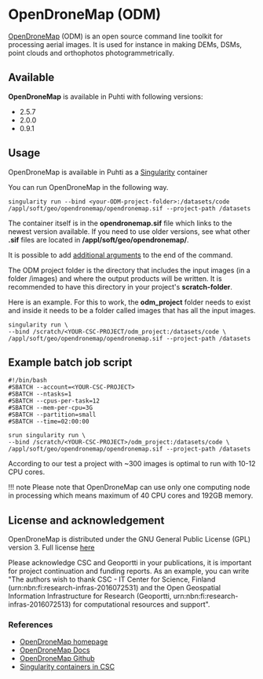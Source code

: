 # OpenDroneMap (ODM)

[OpenDroneMap](https://www.opendronemap.org/) (ODM) is an open source command line toolkit for processing aerial images. It is used for instance in making DEMs, DSMs, point clouds and orthophotos photogrammetrically.

## Available

__OpenDroneMap__ is available in Puhti with following versions:

* 2.5.7
* 2.0.0
* 0.9.1

## Usage

OpenDroneMap is available in Puhti as a [Singularity](../computing/containers/run-existing.md) container

You can run OpenDroneMap in the following way. 

```
singularity run --bind <your-ODM-project-folder>:/datasets/code /appl/soft/geo/opendronemap/opendronemap.sif --project-path /datasets
```

The container itself is in the **opendronemap.sif** file which links to the newest version available. If you need to use older versions, see what other **.sif** files are located in **/appl/soft/geo/opendronemap/**.

It is possible to add [additional arguments](https://docs.opendronemap.org/arguments.html) to the end of the command. 

The ODM project folder is the directory that includes the input images (in a folder /images) and where the output products will be written. It is recommended to have this directory in your project's __scratch-folder__. 

Here is an example. For this to work, the __odm_project__ folder needs to exist and inside it needs to be a folder called images that has all the input images.

```
singularity run \
--bind /scratch/<YOUR-CSC-PROJECT/odm_project:/datasets/code \
/appl/soft/geo/opendronemap/opendronemap.sif --project-path /datasets
```

## Example batch job script

```
#!/bin/bash
#SBATCH --account=<YOUR-CSC-PROJECT>
#SBATCH --ntasks=1
#SBATCH --cpus-per-task=12
#SBATCH --mem-per-cpu=3G
#SBATCH --partition=small
#SBATCH --time=02:00:00

srun singularity run \
--bind /scratch/<YOUR-CSC-PROJECT>/odm_project:/datasets/code \
/appl/soft/geo/opendronemap/opendronemap.sif --project-path /datasets
```

According to our test a project with ~300 images is optimal to run with 10-12 CPU cores.

!!! note
    Please note that OpenDroneMap can use only one computing node in processing which means maximum of 40 CPU cores and 192GB memory.


## License and acknowledgement

OpenDroneMap is distributed under the GNU General Public License (GPL) version 3. Full license [here](https://github.com/OpenDroneMap/ODM/blob/master/LICENSE)

Please acknowledge CSC and Geoportti in your publications, it is important for project continuation and funding reports.
As an example, you can write "The authors wish to thank CSC - IT Center for Science, Finland (urn:nbn:fi:research-infras-2016072531) and the Open Geospatial Information Infrastructure for Research (Geoportti, urn:nbn:fi:research-infras-2016072513) for computational resources and support".

### References

* [OpenDroneMap homepage](https://opendronemap.org)
* [OpenDroneMap Docs](https://docs.opendronemap.org/)
* [OpenDroneMap Github](https://github.com/OpenDroneMap/ODM)
* [Singularity containers in CSC](../computing/containers/run-existing.md)



